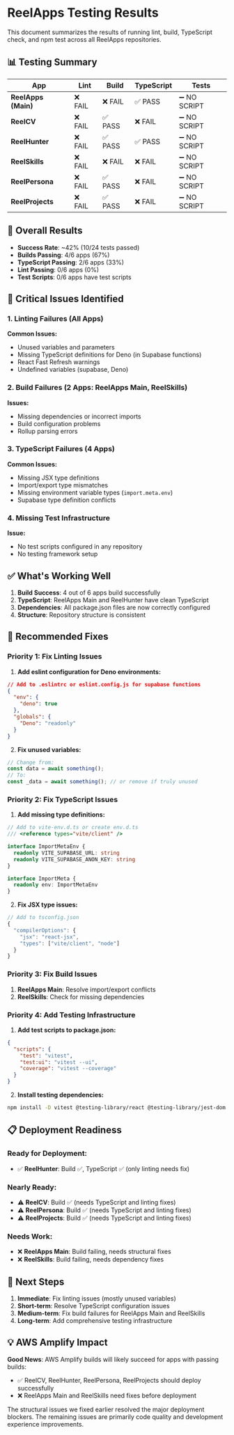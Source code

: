 # ReelApps Testing Results

This document summarizes the results of running lint, build, TypeScript check, and npm test across all ReelApps repositories.

## 📊 **Testing Summary**

| App | Lint | Build | TypeScript | Tests |
|-----|------|-------|------------|-------|
| **ReelApps (Main)** | ❌ FAIL | ❌ FAIL | ✅ PASS | ➖ NO SCRIPT |
| **ReelCV** | ❌ FAIL | ✅ PASS | ❌ FAIL | ➖ NO SCRIPT |
| **ReelHunter** | ❌ FAIL | ✅ PASS | ✅ PASS | ➖ NO SCRIPT |
| **ReelSkills** | ❌ FAIL | ❌ FAIL | ❌ FAIL | ➖ NO SCRIPT |
| **ReelPersona** | ❌ FAIL | ✅ PASS | ❌ FAIL | ➖ NO SCRIPT |
| **ReelProjects** | ❌ FAIL | ✅ PASS | ❌ FAIL | ➖ NO SCRIPT |

## 🎯 **Overall Results**

- **Success Rate**: ~42% (10/24 tests passed)
- **Builds Passing**: 4/6 apps (67%)
- **TypeScript Passing**: 2/6 apps (33%)
- **Lint Passing**: 0/6 apps (0%)
- **Test Scripts**: 0/6 apps have test scripts

## 🚨 **Critical Issues Identified**

### 1. **Linting Failures (All Apps)**
**Common Issues:**
- Unused variables and parameters
- Missing TypeScript definitions for Deno (in Supabase functions)
- React Fast Refresh warnings
- Undefined variables (supabase, Deno)

### 2. **Build Failures (2 Apps: ReelApps Main, ReelSkills)**
**Issues:**
- Missing dependencies or incorrect imports
- Build configuration problems
- Rollup parsing errors

### 3. **TypeScript Failures (4 Apps)**
**Common Issues:**
- Missing JSX type definitions
- Import/export type mismatches
- Missing environment variable types (`import.meta.env`)
- Supabase type definition conflicts

### 4. **Missing Test Infrastructure**
**Issue:**
- No test scripts configured in any repository
- No testing framework setup

## ✅ **What's Working Well**

1. **Build Success**: 4 out of 6 apps build successfully
2. **TypeScript**: ReelApps Main and ReelHunter have clean TypeScript
3. **Dependencies**: All package.json files are now correctly configured
4. **Structure**: Repository structure is consistent

## 🔧 **Recommended Fixes**

### **Priority 1: Fix Linting Issues**

1. **Add eslint configuration for Deno environments:**
```json
// Add to .eslintrc or eslint.config.js for supabase functions
{
  "env": {
    "deno": true
  },
  "globals": {
    "Deno": "readonly"
  }
}
```

2. **Fix unused variables:**
```typescript
// Change from:
const data = await something();
// To:
const _data = await something(); // or remove if truly unused
```

### **Priority 2: Fix TypeScript Issues**

1. **Add missing type definitions:**
```typescript
// Add to vite-env.d.ts or create env.d.ts
/// <reference types="vite/client" />

interface ImportMetaEnv {
  readonly VITE_SUPABASE_URL: string
  readonly VITE_SUPABASE_ANON_KEY: string
}

interface ImportMeta {
  readonly env: ImportMetaEnv
}
```

2. **Fix JSX type issues:**
```typescript
// Add to tsconfig.json
{
  "compilerOptions": {
    "jsx": "react-jsx",
    "types": ["vite/client", "node"]
  }
}
```

### **Priority 3: Fix Build Issues**

1. **ReelApps Main**: Resolve import/export conflicts
2. **ReelSkills**: Check for missing dependencies

### **Priority 4: Add Testing Infrastructure**

1. **Add test scripts to package.json:**
```json
{
  "scripts": {
    "test": "vitest",
    "test:ui": "vitest --ui",
    "coverage": "vitest --coverage"
  }
}
```

2. **Install testing dependencies:**
```bash
npm install -D vitest @testing-library/react @testing-library/jest-dom
```

## 📋 **Deployment Readiness**

### **Ready for Deployment:**
- ✅ **ReelHunter**: Build ✅, TypeScript ✅ (only linting needs fix)

### **Nearly Ready:**
- ⚠️ **ReelCV**: Build ✅ (needs TypeScript and linting fixes)
- ⚠️ **ReelPersona**: Build ✅ (needs TypeScript and linting fixes)  
- ⚠️ **ReelProjects**: Build ✅ (needs TypeScript and linting fixes)

### **Needs Work:**
- ❌ **ReelApps Main**: Build failing, needs structural fixes
- ❌ **ReelSkills**: Build failing, needs dependency fixes

## 🚀 **Next Steps**

1. **Immediate**: Fix linting issues (mostly unused variables)
2. **Short-term**: Resolve TypeScript configuration issues
3. **Medium-term**: Fix build failures for ReelApps Main and ReelSkills
4. **Long-term**: Add comprehensive testing infrastructure

## 💡 **AWS Amplify Impact**

**Good News**: AWS Amplify builds will likely succeed for apps with passing builds:
- ✅ ReelCV, ReelHunter, ReelPersona, ReelProjects should deploy successfully
- ❌ ReelApps Main and ReelSkills need fixes before deployment

The structural issues we fixed earlier resolved the major deployment blockers. The remaining issues are primarily code quality and development experience improvements. 